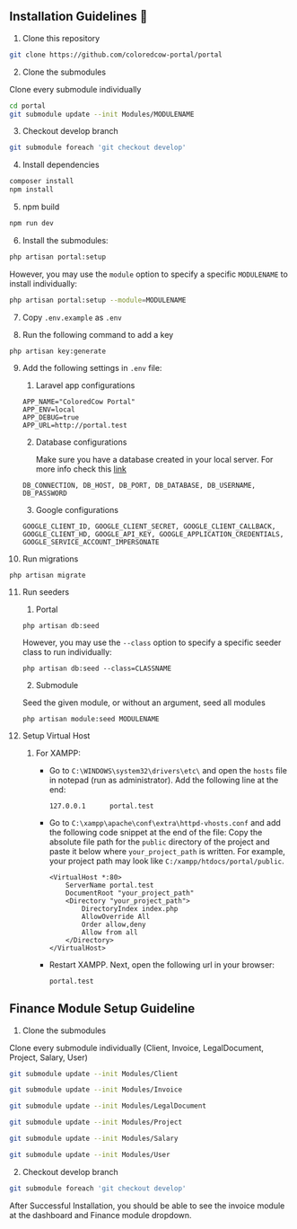 ## Installation Guidelines :rocket:

1. Clone this repository
```sh
git clone https://github.com/coloredcow-portal/portal
```
2. Clone the submodules

Clone every submodule individually

```sh
cd portal
git submodule update --init Modules/MODULENAME
```
3. Checkout develop branch
```sh
git submodule foreach 'git checkout develop'
```

4. Install dependencies
```sh
composer install
npm install
```

5. npm build
```sh
npm run dev
```

6. Install the submodules:
```sh
php artisan portal:setup
```
However, you may use the ```module``` option to specify a specific ```MODULENAME``` to install individually:

```sh
php artisan portal:setup --module=MODULENAME
```

7. Copy `.env.example` as `.env`

8. Run the following command to add a key
```
php artisan key:generate
```
9. Add the following settings in `.env` file:
    1. Laravel app configurations
    ```
    APP_NAME="ColoredCow Portal"
    APP_ENV=local
    APP_DEBUG=true
    APP_URL=http://portal.test
    ```

    2. Database configurations        
        
        Make sure you have a database created in your local server.
        For more info check this [link](https://www.youtube.com/watch?v=4geOENi3--M)
        
    ```
    DB_CONNECTION, DB_HOST, DB_PORT, DB_DATABASE, DB_USERNAME, DB_PASSWORD
    ```
    
    
    3. Google configurations
    ```
    GOOGLE_CLIENT_ID, GOOGLE_CLIENT_SECRET, GOOGLE_CLIENT_CALLBACK, GOOGLE_CLIENT_HD, GOOGLE_API_KEY, GOOGLE_APPLICATION_CREDENTIALS, GOOGLE_SERVICE_ACCOUNT_IMPERSONATE
    ```

10. Run migrations
```
php artisan migrate
```

11. Run seeders
    1. Portal
    ```
    php artisan db:seed
    ```
    However, you may use the ```--class``` option to specify a specific seeder class to run individually:
    ```
    php artisan db:seed --class=CLASSNAME
    ```
    2. Submodule

    Seed the given module, or without an argument, seed all modules
    ```
    php artisan module:seed MODULENAME
    ```

12. Setup Virtual Host
    1. For XAMPP:
         - Go to `C:\WINDOWS\system32\drivers\etc\` and open the `hosts` file in notepad (run as administrator). Add the following line at the end:
            
             ```
             127.0.0.1      portal.test
             ```   

       - Go to `C:\xampp\apache\conf\extra\httpd-vhosts.conf` and add the following code snippet at the end of the file:
        Copy the absolute file path for the `public` directory of the project and paste it below where `your_project_path` is written. For example, your project path may look like `C:/xampp/htdocs/portal/public`.

            ```
            <VirtualHost *:80>
                ServerName portal.test
                DocumentRoot "your_project_path"
                <Directory "your_project_path">
                    DirectoryIndex index.php
                    AllowOverride All
                    Order allow,deny
                    Allow from all
                </Directory>
            </VirtualHost>
            ```

       - Restart XAMPP. Next, open the following url in your browser:
         
            ```
            portal.test
            ```        


## Finance Module Setup Guideline

1. Clone the submodules

Clone every submodule individually (Client, Invoice, LegalDocument, Project, Salary, User)
```sh
git submodule update --init Modules/Client
```
```sh
git submodule update --init Modules/Invoice
```
```sh
git submodule update --init Modules/LegalDocument
```
```sh
git submodule update --init Modules/Project
```
```sh
git submodule update --init Modules/Salary
```
```sh
git submodule update --init Modules/User
```
2. Checkout develop branch
```sh
git submodule foreach 'git checkout develop'
```
After Successful Installation, you should be able to see the invoice module at the dashboard and Finance module dropdown.
